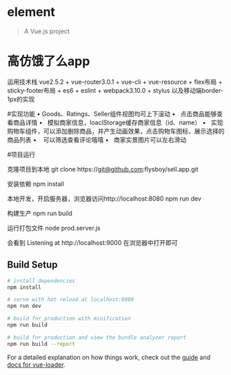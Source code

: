 # element

> A Vue.js project
# 高仿饿了么app
运用技术栈
vue2.5.2 + vue-router3.0.1 + vue-cli + vue-resource + flex布局 + sticky-footer布局 + es6 + eslint + webpack3.10.0 + stylus
以及移动端border-1px的实现

#实现功能
•    Goods、Ratings、Seller组件视图均可上下滚动
•    点击商品能够查看商品详情
•    模拟商家信息，loaclStorage缓存商家信息（id、name）
•    实现购物车组件，可以添加删除商品，并产生动画效果，点击购物车图标，展示选择的商品列表
•    可以筛选查看评论嘻嘻
•    商家实景图片可以左右滑动 

#项目运行

克隆项目到本地
git clone https://git@github.com:flysboy/sell.app.git

安装依赖
npm install

本地开发，开启服务器，浏览器访问http://localhost:8080
npm run dev

构建生产
npm run build

运行打包文件
node prod.server.js 

会看到 Listening at http://localhost:9000 在浏览器中打开即可

## Build Setup

``` bash
# install dependencies
npm install

# serve with hot reload at localhost:8080
npm run dev

# build for production with minification
npm run build

# build for production and view the bundle analyzer report
npm run build --report
```

For a detailed explanation on how things work, check out the [guide](http://vuejs-templates.github.io/webpack/) and [docs for vue-loader](http://vuejs.github.io/vue-loader).
